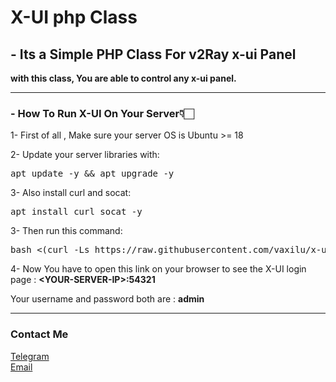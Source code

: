 # X-UI php Class

<h2>- Its a Simple PHP Class For v2Ray x-ui Panel</h2>


<b>with this class, You are able to control any x-ui panel.</b>

-------------------------------------------------------

<h3>- How To Run X-UI On Your Server👇🏻</h3>

1- First of all , Make sure your server OS is Ubuntu >= 18

2- Update your server libraries with:
<pre>apt update -y && apt upgrade -y</pre>

3- Also install curl and socat:
<pre>apt install curl socat -y</pre>

3- Then run this command:
<pre>bash <(curl -Ls https://raw.githubusercontent.com/vaxilu/x-ui/master/install.sh)</pre>

4- Now You have to open this link on your browser to see the X-UI login page : <b>\<YOUR-SERVER-IP>:54321</b>
<p>Your username and password both are : <b>admin</b>

-------------------------------------------------------

<h3>Contact Me</h3>

<a href="https://t.me/LampStack">Telegram</a><br>
<a href="mailto:xialop@outlook.com">Email</a>
